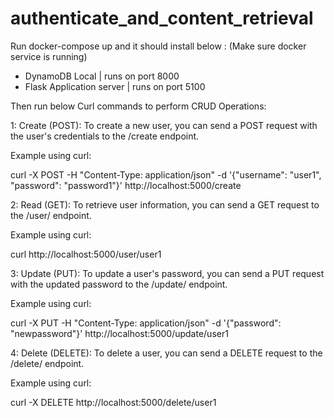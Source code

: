 # authenticate_and_content_retrieval

Run docker-compose up and it should install below : (Make sure docker service is running)
- DynamoDB Local | runs on port 8000
- Flask Application server | runs on port 5100

Then run below Curl commands to perform CRUD Operations:

1: Create (POST): To create a new user, you can send a POST request with the user's credentials to the /create endpoint.

Example using curl:

curl -X POST -H "Content-Type: application/json" -d '{"username": "user1", "password": "password1"}' http://localhost:5000/create


2: Read (GET): To retrieve user information, you can send a GET request to the /user/<username> endpoint.

Example using curl:

curl http://localhost:5000/user/user1

3: Update (PUT): To update a user's password, you can send a PUT request with the updated password to the /update/<username> endpoint.

Example using curl:

curl -X PUT -H "Content-Type: application/json" -d '{"password": "newpassword"}' http://localhost:5000/update/user1

4: Delete (DELETE): To delete a user, you can send a DELETE request to the /delete/<username> endpoint.

Example using curl:

curl -X DELETE http://localhost:5000/delete/user1


